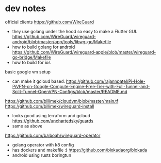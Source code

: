 # dev notes


official clients
https://github.com/WireGuard
- they use golang under the hood so easy to make a Flutter GUI.
https://github.com/WireGuard/wireguard-android/blob/master/app/tools/libwg-go/Makefile
- how to build golang for android
https://github.com/WireGuard/wireguard-apple/blob/master/wireguard-go-bridge/Makefile
- how to build for ios



basic google vm setup
- can make it gcloud based.
https://github.com/rajannpatel/Pi-Hole-PiVPN-on-Google-Compute-Engine-Free-Tier-with-Full-Tunnel-and-Split-Tunnel-OpenVPN-Configs/blob/master/README.md


https://github.com/billimek/cloudvm/blob/master/main.tf
https://github.com/billimek/wireguard-install
- looks good using terraform and gcloud
https://github.com/unchartedsky/guards
- same as above


https://github.com/balboah/wireguard-operator
- golang operator with k8 config
- has dockers and makefile :)
https://github.com/blokadaorg/blokada
- android using rusts boringtun



